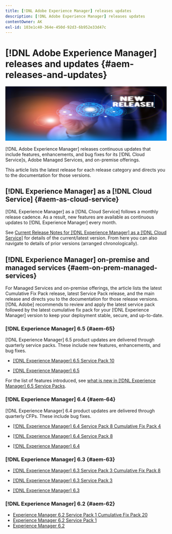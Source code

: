 ```yaml
---
title: [!DNL Adobe Experience Manager] releases updates
description: [!DNL Adobe Experience Manager] releases updates
contentOwner: AK
exl-id: 103e1c40-364e-450d-92d3-6b952e33d47c
---
```

# [!DNL Adobe Experience Manager] releases and updates {#aem-releases-and-updates}

![[!DNL Experience Manager] new releases](assets/new-aem-releases1.jpeg)

[!DNL Adobe Experience Manager] releases continuous updates that include features, enhancements, and bug fixes for its [!DNL Cloud Service]s, Adobe Managed Services, and on-premise offerings.

This article lists the latest release for each release category and directs you to the documentation for those versions.

## [!DNL Experience Manager] as a [!DNL Cloud Service] {#aem-as-cloud-service}

[!DNL Experience Manager] as a [!DNL Cloud Service] follows a monthly release cadence. As a result, new features are available as continuous updates to [!DNL Experience Manager] every month.

See [Current Release Notes for [!DNL Experience Manager] as a [!DNL Cloud Service]](https://experienceleague.adobe.com/docs/experience-manager-cloud-service/release-notes/release-notes/release-notes-current.html) for details of the current/latest version. From here you can also navigate to details of prior versions (arranged chronologically).

## [!DNL Experience Manager] on-premise and managed services {#aem-on-prem-managed-services}

For Managed Services and on-premise offerings, the article lists the latest Cumulative Fix Pack release, latest Service Pack release, and the main release and directs you to the documentation for those release versions. [!DNL Adobe] recommends to review and apply the latest service pack followed by the latest cumulative fix pack for your [!DNL Experience Manager] version to keep your deployment stable, secure, and up-to-date.

### [!DNL Experience Manager] 6.5 {#aem-65}

[!DNL Experience Manager] 6.5 product updates are delivered through quarterly service packs. These include new features, enhancements, and bug fixes.

* [[!DNL Experience Manager] 6.5 Service Pack 10](https://experienceleague.adobe.com/docs/experience-manager-65/release-notes/service-pack/sp-release-notes.html)

* [[!DNL Experience Manager] 6.5](https://experienceleague.adobe.com/docs/experience-manager-65/release-notes/release-notes.html)

For the list of features introduced, see [what is new in [!DNL Experience Manager] 6.5 Service Packs](https://experienceleague.adobe.com/docs/experience-manager-65/release-notes/service-pack/new-features-latest-service-pack.html).

### [!DNL Experience Manager] 6.4 {#aem-64}

[!DNL Experience Manager] 6.4 product updates are delivered through quarterly CFPs. These include bug fixes.  

* [[!DNL Experience Manager] 6.4 Service Pack 8 Cumulative Fix Pack 4](https://experienceleague.adobe.com/docs/experience-manager-64/release-notes/cfp-release-notes.html)

* [[!DNL Experience Manager] 6.4 Service Pack 8](https://experienceleague.adobe.com/docs/experience-manager-64/release-notes/sp-release-notes.html)

* [[!DNL Experience Manager] 6.4](https://experienceleague.adobe.com/docs/experience-manager-64/release-notes/release-notes.html)

### [!DNL Experience Manager] 6.3 {#aem-63}

* [[!DNL Experience Manager] 6.3 Service Pack 3 Cumulative Fix Pack 8](https://experienceleague.adobe.com/docs/experience-manager-release-information/aem-release-updates/previous-updates/release-notes-aem-6-3-cumulative-fix-pack.html)

* [[!DNL Experience Manager] 6.3 Service Pack 3](https://helpx.adobe.com/experience-manager/6-3/release-notes/sp3-release-notes.html)

* [[!DNL Experience Manager] 6.3](https://helpx.adobe.com/experience-manager/6-3/release-notes.html)

### [!DNL Experience Manager] 6.2 {#aem-62}

<!-- TBD: This content will soon be archived and new links can move to aem-previous-versions.md article. See status in UGP-1894.
-->

* [Experience Manager 6.2 Service Pack 1 Cumulative Fix Pack 20](https://helpx.adobe.com/experience-manager/release-notes--aem-6-2-cumulative-fix-pack.html)
* [Experience Manager 6.2 Service Pack 1](https://helpx.adobe.com/experience-manager/6-2/release-notes/sp1.html)
* [Experience Manager 6.2](https://helpx.adobe.com/experience-manager/6-2/release-notes.html)
